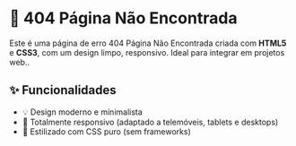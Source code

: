 # 🔐 404 Página Não Encontrada

Este é uma página de erro 404 Página Não Encontrada criada com **HTML5** e **CSS3**, com um design limpo, responsivo.
Ideal para integrar em projetos web..

## ✨ Funcionalidades

- 💡 Design moderno e minimalista
- 📱 Totalmente responsivo (adaptado a telemóveis, tablets e desktops)
- 🎨 Estilizado com CSS puro (sem frameworks)

##
